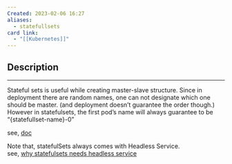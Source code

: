 ```yaml
---
Created: 2023-02-06 16:27
aliases:
  - statefullsets
card link:
  - "[[Kubernetes]]"
---
```

## Description
---

Stateful sets is useful while creating master-slave structure. Since in deployment there are random names, one can not designate which one should be master. (and deployment doesn’t guarantee the order though.) However in statefulsets, the first pod’s name will always guarantee to be “{statefullset-name}-0”

see, [doc](https://kubernetes.io/docs/concepts/workloads/controllers/statefulset/)

Note that, statefulSets always comes with Headless Service.  
see, [why statefulsets needs headless service](https://godleon.github.io/blog/Kubernetes/k8s-Service-Overview/)
